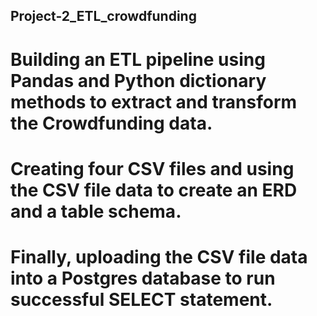 ## Project-2_ETL_crowdfunding

# Building an ETL pipeline using Pandas and Python dictionary methods to extract and transform the Crowdfunding data. 
# Creating four CSV files and using the CSV file data to create an ERD and a table schema. 
# Finally, uploading the CSV file data into a Postgres database to run successful SELECT statement.
